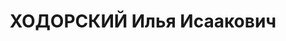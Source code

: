---
title: ХОДОРСКИЙ Илья Исаакович
description: '1897 г.р., м.р.: г. Феодосия, еврей, образование: неполное среднее спец.

  Гл. бухгалтер в Управлении гражданского воздушного флота

  прож.: г. Новосибирск

  арестован 08.08.1937

  Обвинение: в участии в троцкистской шпионской организации, ст. 58-6,7,8,11 УК РСФСР.

  Приговор: Военной коллегией Верх. суда СССР, 28.10.1937 — ВМН

  Расстрелян 28.10.1937

  Реабилитация: 19.07.1956'
---